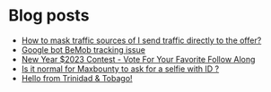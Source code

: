 # Blog posts
<!-- BLOG-POST-LIST:START -->
- [How to mask traffic sources of I send traffic directly to the offer?](https://afflift.com/f/threads/how-to-mask-traffic-sources-of-i-send-traffic-directly-to-the-offer.10390/)
- [Google bot BeMob tracking issue](https://afflift.com/f/threads/google-bot-bemob-tracking-issue.9722/)
- [New Year $2023 Contest - Vote For Your Favorite Follow Along](https://afflift.com/f/threads/new-year-2023-contest-vote-for-your-favorite-follow-along.10333/)
- [Is it normal for Maxbounty to ask for a selfie with ID ?](https://afflift.com/f/threads/is-it-normal-for-maxbounty-to-ask-for-a-selfie-with-id.10391/)
- [Hello from Trinidad &amp; Tobago!](https://afflift.com/f/threads/hello-from-trinidad-tobago.10387/)
<!-- BLOG-POST-LIST:END -->
